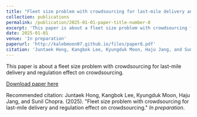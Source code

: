 ```yaml
---
title: "Fleet size problem with crowdsourcing for last-mile delivery and regulation effect on crowdsourcing"
collection: publications
permalink: /publication/2025-01-01-paper-title-number-8
excerpt: 'This paper is about a fleet size problem with crowdsourcing for last-mile delivery and regulation effect on crowdsourcing.'
date: 2025-01-01
venue: 'In preparation'
paperurl: 'http://kalebmoon07.github.io/files/paper8.pdf'
citation: 'Juntaek Hong, Kangbok Lee, Kyungduk Moon, Haju Jang, and Sunil Chopra. (2025). &quot;Fleet size problem with crowdsourcing for last-mile delivery and regulation effect on crowdsourcing.&quot; <i>In preparation</i>.'
---
```

This paper is about a fleet size problem with crowdsourcing for last-mile delivery and regulation effect on crowdsourcing.

[Download paper here](http://kalebmoon07.github.io/files/paper8.pdf)

Recommended citation: Juntaek Hong, Kangbok Lee, Kyungduk Moon, Haju Jang, and Sunil Chopra. (2025). "Fleet size problem with crowdsourcing for last-mile delivery and regulation effect on crowdsourcing." <i>In preparation</i>.
